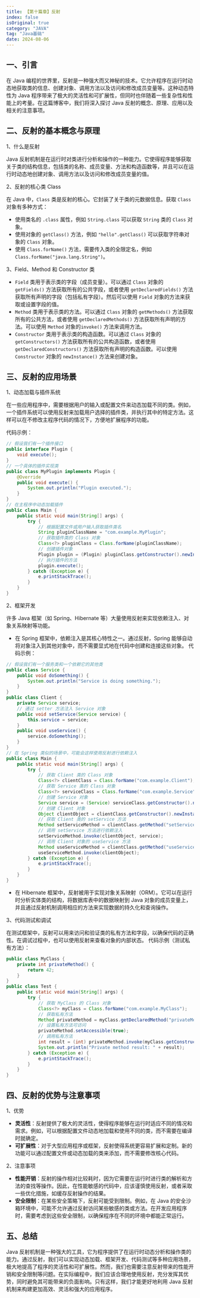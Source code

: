 ```yaml
---
title: 【第十篇章】反射
index: false
isOriginal: true
category: "JAVA"
tag: "Java基础"
date: 2024-08-06
---
```


## 一、引言

在 Java 编程的世界里，反射是一种强大而又神秘的技术。它允许程序在运行时动态地获取类的信息、创建对象、调用方法以及访问和修改成员变量等。这种动态特性为 Java 程序带来了极大的灵活性和可扩展性，但同时也伴随着一些复杂性和性能上的考量。在这篇博客中，我们将深入探讨 Java 反射的概念、原理、应用以及相关的注意事项。

## 二、反射的基本概念与原理

1、什么是反射

Java 反射机制是在运行时对类进行分析和操作的一种能力。它使得程序能够获取关于类的结构信息，包括类的名称、成员变量、方法和构造函数等，并且可以在运行时动态地创建对象、调用方法以及访问和修改成员变量的值。

2、反射的核心类 Class

在 Java 中，`Class` 类是反射的核心。它封装了关于类的元数据信息。获取 `Class` 对象有多种方式：

- 使用类名的 `.class` 属性，例如 `String.class` 可以获取 `String` 类的 `Class` 对象。
- 使用对象的 `getClass()` 方法，例如 `"hello".getClass()` 可以获取字符串对象的 `Class` 对象。
- 使用 `Class.forName()` 方法，需要传入类的全限定名，例如 `Class.forName("java.lang.String")`。

3、Field、Method 和 Constructor 类

- `Field` 类用于表示类的字段（成员变量）。可以通过 `Class` 对象的 `getFields()` 方法获取所有的公共字段，或者使用 `getDeclaredFields()` 方法获取所有声明的字段（包括私有字段）。然后可以使用 `Field` 对象的方法来获取或设置字段的值。
- `Method` 类用于表示类的方法。可以通过 `Class` 对象的 `getMethods()` 方法获取所有的公共方法，或者使用 `getDeclaredMethods()` 方法获取所有声明的方法。可以使用 `Method` 对象的`invoke()` 方法来调用方法。
- `Constructor` 类用于表示类的构造函数。可以通过 `Class` 对象的 `getConstructors()` 方法获取所有的公共构造函数，或者使用 `getDeclaredConstructors()` 方法获取所有声明的构造函数。可以使用 `Constructor` 对象的 `newInstance()` 方法来创建对象。

## 三、反射的应用场景

1、动态加载与插件系统

在一些应用程序中，需要根据用户的输入或配置文件来动态加载不同的类。例如，一个插件系统可以使用反射来加载用户选择的插件类，并执行其中的特定方法。这样可以在不修改主程序代码的情况下，方便地扩展程序的功能。

代码示例：
```java
// 假设我们有一个插件接口
public interface Plugin {
    void execute();
}
// 一个具体的插件实现类
public class MyPlugin implements Plugin {
    @Override
    public void execute() {
        System.out.println("Plugin executed.");
    }
}
// 在主程序中动态加载插件
public class Main {
    public static void main(String[] args) {
        try {
            // 根据配置文件或用户输入获取插件类名
            String pluginClassName = "com.example.MyPlugin";
            // 获取插件类的 Class 对象
            Class<?> pluginClass = Class.forName(pluginClassName);
            // 创建插件对象
            Plugin plugin = (Plugin) pluginClass.getConstructor().newInstance();
            // 执行插件的方法
            plugin.execute();
        } catch (Exception e) {
            e.printStackTrace();
        }
    }
}
```

2、框架开发

许多 Java 框架（如 Spring、Hibernate 等）大量使用反射来实现依赖注入、对象关系映射等功能。

- 在 Spring 框架中，依赖注入是其核心特性之一。通过反射，Spring 能够自动将对象注入到其他对象中，而不需要显式地在代码中创建和连接这些对象。
代码示例：
```java
// 假设我们有一个服务类和一个依赖它的其他类
public class Service {
    public void doSomething() {
        System.out.println("Service is doing something.");
    }
}
public class Client {
    private Service service;
    // 通过 setter 方法注入 Service 对象
    public void setService(Service service) {
        this.service = service;
    }
    public void useService() {
        service.doSomething();
    }
}
// 在 Spring 类似的场景中，可能会这样使用反射进行依赖注入
public class Main {
    public static void main(String[] args) {
        try {
            // 获取 Client 类的 Class 对象
            Class<?> clientClass = Class.forName("com.example.Client");
            // 获取 Service 类的 Class 对象
            Class<?> serviceClass = Class.forName("com.example.Service");
            // 创建 Service 对象
            Service service = (Service) serviceClass.getConstructor().newInstance();
            // 创建 Client 对象
            Object clientObject = clientClass.getConstructor().newInstance();
            // 获取 Client 类的 setService 方法
            Method setServiceMethod = clientClass.getMethod("setService", Service.class);
            // 调用 setService 方法进行依赖注入
            setServiceMethod.invoke(clientObject, service);
            // 调用 Client 对象的 useService 方法
            Method useServiceMethod = clientClass.getMethod("useService");
            useServiceMethod.invoke(clientObject);
        } catch (Exception e) {
            e.printStackTrace();
        }
    }
}
```
- 在 Hibernate 框架中，反射被用于实现对象关系映射（ORM）。它可以在运行时分析实体类的结构，将数据库表中的数据映射到 Java 对象的成员变量上，并且通过反射机制调用相应的方法来实现数据的持久化和查询操作。

3、代码测试和调试

在测试框架中，反射可以用来访问和验证类的私有方法和字段，以确保代码的正确性。在调试过程中，也可以使用反射来查看对象的内部状态。
代码示例（测试私有方法）：
```java
public class MyClass {
    private int privateMethod() {
        return 42;
    }
}
public class Test {
    public static void main(String[] args) {
        try {
            // 获取 MyClass 的 Class 对象
            Class<?> myClass = Class.forName("com.example.MyClass");
            // 获取私有方法
            Method privateMethod = myClass.getDeclaredMethod("privateMethod");
            // 设置私有方法可访问
            privateMethod.setAccessible(true);
            // 调用私有方法
            int result = (int) privateMethod.invoke(myClass.getConstructor().newInstance());
            System.out.println("Private method result: " + result);
        } catch (Exception e) {
            e.printStackTrace();
        }
    }
}
```

## 四、反射的优势与注意事项

1、优势
- **灵活性**：反射提供了极大的灵活性，使得程序能够在运行时适应不同的情况和需求。例如，可以根据配置文件动态地加载和使用不同的类，而不需要在编译时就确定。
- **可扩展性**：对于大型应用程序或框架，反射使得系统更容易扩展和定制。新的功能可以通过配置文件或动态加载的类来添加，而不需要修改核心代码。

2、注意事项
- **性能开销**：反射的操作相对比较耗时，因为它需要在运行时进行类的解析和方法的查找等操作。因此，在性能敏感的代码中，应该谨慎使用反射，或者采取一些优化措施，如缓存反射操作的结果。
- **安全限制**：在某些安全策略下，反射可能受到限制。例如，在 Java 的安全沙箱环境中，可能不允许通过反射访问某些敏感的类或方法。在开发应用程序时，需要考虑到这些安全限制，以确保程序在不同的环境中都能正常运行。

## 五、总结
Java 反射机制是一种强大的工具，它为程序提供了在运行时动态分析和操作类的能力。通过反射，我们可以实现动态加载、框架开发、代码测试等多种应用场景，极大地提高了程序的灵活性和可扩展性。然而，我们也需要注意反射带来的性能开销和安全限制等问题。在实际编程中，我们应该合理地使用反射，充分发挥其优势，同时避免其可能带来的负面影响。只有这样，我们才能更好地利用 Java 反射机制来构建更加高效、灵活和强大的应用程序。